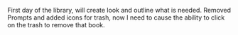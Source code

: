 First day of the library, will create look and outline what is needed.
Removed Prompts and added icons for trash, now I need to cause the ability to click on the trash to remove that book.
